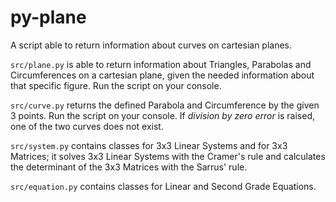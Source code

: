# py-plane
A script able to return information about curves on cartesian planes.

`src/plane.py` is able to return information about Triangles, Parabolas and Circumferences on a cartesian plane, given the needed information about that specific figure. Run the script on your console.

`src/curve.py` returns the defined Parabola and Circumference by the given 3 points. Run the script on your console. If _division by zero error_ is raised, one of the two curves does not exist.

`src/system.py` contains classes for 3x3 Linear Systems and for 3x3 Matrices; it solves 3x3 Linear Systems with the Cramer's rule and calculates the determinant of the 3x3 Matrices with the Sarrus' rule.

`src/equation.py` contains classes for Linear and Second Grade Equations.
